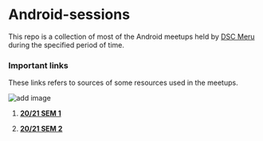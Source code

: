 # Android-sessions
This repo is a collection of most of the Android meetups held by [DSC Meru](https://twitter.com/DSC_Meru) during the specified period of time. 

### Important links

These links refers to sources of some resources used in the meetups.

![add image]()

1. [**20/21 SEM 1**](https://github.com/droiders-cage/android-sessions/blob/main/2020-2021-sem1.md)
 
2. [**20/21 SEM 2**](https://github.com/droiders-cage/android-sessions/blob/main/2020-2021-sem2.md)
